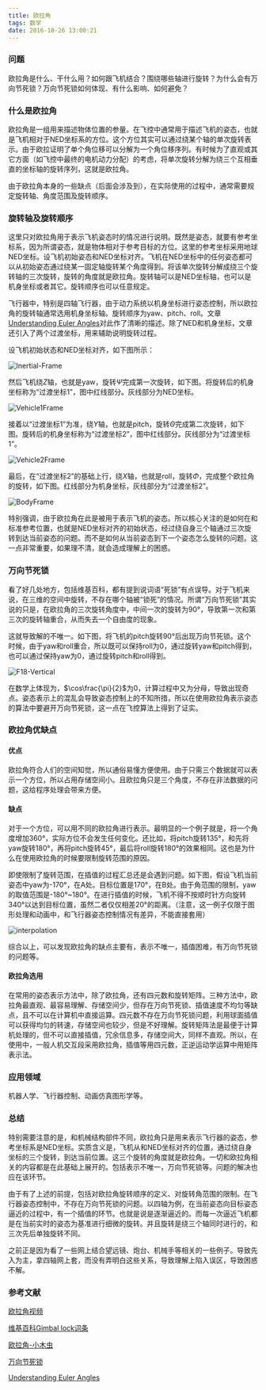 ```yaml
---
title: 欧拉角
tags: 数学
date: 2016-10-26 13:00:21
---
```







### 问题

欧拉角是什么、干什么用？如何跟飞机结合？围绕哪些轴进行旋转？为什么会有万向节死锁？万向节死锁如何体现、有什么影响、如何避免？



### 什么是欧拉角

欧拉角是一组用来描述物体位置的参量。在飞控中通常用于描述飞机的姿态，也就是飞机相对于NED坐标系的方位。这个方位其实可以通过绕某个轴的单次旋转表示。由于欧拉证明了单个角位移可以分解为一个角位移序列。有时候为了直观或其它方面（如飞控中最终的电机动力分配）的考虑，将单次旋转分解为绕三个互相垂直的坐标轴的旋转序列，这就是欧拉角。

由于欧拉角本身的一些缺点（后面会涉及到），在实际使用的过程中，通常需要规定旋转轴、角度范围及旋转顺序。



### 旋转轴及旋转顺序

这里只对欧拉角用于表示飞机姿态时的情况进行说明。既然是姿态，就要有参考坐标系，因为所谓姿态，就是物体相对于参考目标的方位。这里的参考坐标采用地球NED坐标。设飞机初始姿态和NED坐标对齐。飞机在NED坐标中的任何姿态都可以从初始姿态通过绕某一固定轴旋转某个角度得到。将该单次旋转分解成绕三个旋转轴的三次旋转，旋转的角度就是欧拉角。旋转轴可以是NED坐标轴，也可以是机身坐标或者其它。旋转顺序也可以任意规定。

飞行器中，特别是四轴飞行器，由于动力系统以机身坐标进行姿态控制，所以欧拉角的旋转轴通常选用机身坐标轴。旋转顺序为yaw、pitch、roll。文章[Understanding Euler Angles](http://www.chrobotics.com/library/understanding-euler-angles)对此作了清晰的描述。除了NED和机身坐标，文章还引入了两个过渡坐标，用来辅助说明旋转过程。

设飞机初始状态和NED坐标对齐，如下图所示：

 ![Inertial-Frame](Inertial-Frame.png)



然后飞机绕$Z$轴，也就是yaw，旋转$\Psi$完成第一次旋转，如下图。将旋转后的机身坐标称为“过渡坐标1”，图中红线部分。灰线部分为NED坐标。



 ![Vehicle1Frame](Vehicle1Frame.png)



接着以“过渡坐标1”为准，绕$Y$轴，也就是pitch，旋转$\Theta$完成第二次旋转，如下图。旋转后的机身坐标称为“过渡坐标2”，图中红线部分。灰线部分为“过渡坐标1”。



 ![Vehicle2Frame](Vehicle2Frame.png)



最后，在“过渡坐标2”的基础上行，绕$X$轴，也就是roll，旋转$\Phi$，完成整个欧拉角的旋转，如下图。红线部分为机身坐标，灰线部分为“过渡坐标2”。



 ![BodyFrame](BodyFrame.png)





特别强调，由于欧拉角在此是被用于表示飞机的姿态。所以核心关注的是如何在和标准参考位置，也就是NED坐标对齐的初始状态，经过绕自身三个轴通过三次旋转到达当前姿态的问题。而不是如何从当前姿态到下一个姿态怎么旋转的问题。这一点非常重要，如果理不清，就会造成理解上的困惑。



### 万向节死锁



看了好几处地方，包括维基百科，都有提到说词语“死锁”有点误导。对于飞机来说，在三维的空间中旋转，不存在哪个轴被“锁死”的情况。所谓“万向节死锁”其实说的只是，在欧拉角的三次旋转角度中，中间一次的旋转为90°，导致第一次和第三次的旋转轴重合，从而失去一个自由度的现象。

这就导致解的不唯一。如下图，将飞机的pitch旋转90°后出现万向节死锁。这个时候，由于yaw和roll重合，所以既可以保持roll为0，通过旋转yaw和pitch得到，也可以通过保持yaw为0，通过旋转pitch和roll得到。

 ![F18-Vertical](F18-Vertical.jpg)





在数学上体现为，$\cos\frac{\pi}{2}$为0，计算过程中又为分母，导致出现奇点。姿态表示上的混乱会导致姿态控制上的不知所措，所以在使用欧拉角表示姿态的算法中要避开万向节死锁，这一点在飞控算法上得到了证实。



### 欧拉角优缺点



#### 优点

欧拉角符合人们的空间知觉，所以通俗易懂方便使用。由于只需三个数据就可以表示一个方位，所以占用存储空间小。且欧拉角只是三个角度，不存在非法数据的问题，这给程序处理会带来方便。




#### 缺点

对于一个方位，可以用不同的欧拉角进行表示。最明显的一个例子就是，将一个角度增加360°，实际方位不会发生任何变化。还比如，将pitch旋转135°，和先将yaw旋转180°，再将pitch旋转45°，最后将roll旋转180°的效果相同。这也是为什么在使用欧拉角的时候要限制旋转范围的原因。

即使限制了旋转范围，在插值的过程汇总还是会遇到问题。如下图，假设飞机当前姿态中yaw为-170°，在A处。目标位置是170°，在B处。由于角范围的限制，yaw的取值范围是-180°~180°。在进行插值的时候，飞机不得不按顺时针方向旋转340°以达到目标位置，虽然二者仅仅相差20°的距离。（注意，这一例子仅限于图形处理和动画中，和飞行器姿态控制情况有差异，不能直接套用）

 ![interpolation](interpolation.png)



综合以上，可以发现欧拉角的缺点主要有，表示不唯一，插值困难，有万向节死锁的问题等。



#### 欧拉角选用

在常用的姿态表示方法中，除了欧拉角，还有四元数和旋转矩阵。三种方法中，欧拉角最直观、最容易理解、存储空间少，但存在万向节死锁、插值速度不均匀等缺点，且不可以在计算机中直接运算。四元数不存在万向节死锁问题，利用球面插值可以获得均匀的转速，存储空间也较少，但是不好理解。旋转矩阵法是最便于计算机处理的，但不可以直接插值，冗余信息多，存储空间大，同样不直观。所以，在使用中，一般人机交互段采用欧拉角，插值等用四元数，正逆运动学运算中用矩阵表示法。



### 应用领域

机器人学、飞行器控制、动画仿真图形学等。



### 总结

特别需要注意的是，和机械结构部件不同，欧拉角只是用来表示飞行器的姿态，参考坐标系是NED坐标。实质含义是，飞机从和NED坐标对齐的位置，通过绕自身坐标的三个旋转，到达当前位置。这三个旋转的角度就是欧拉角。一切和欧拉角相关的内容都是在此基础上展开的。包括表示不唯一，万向节死锁等。问题的解决也应在该环节。

由于有了上述的前提，包括对欧拉角旋转顺序的定义、对旋转角范围的限制。在飞行器姿态控制中，不存在万向节死锁的问题。以四轴为例，在当前姿态向目标姿态逼近的过程中，有一个插值的环节。也就是说是逐渐逼近的。而每一次逼近飞机都是在当前实时的姿态为基准进行细微的旋转。并且旋转是绕三个轴同时进行的，和三次先后单独旋转不同。

之前正是因为看了一些网上结合望远镜、炮台、机械手等相关的一些例子。导致先入为主，拿四轴网上套，而没有弄明白这些关系，导致理解上陷入误区，导致困惑不解。



### 参考文献

[欧拉角视频](https://www.youtube.com/watch?v=zc8b2Jo7mno&noredirect=1)

[维基百科Gimbal lock词条](https://en.wikipedia.org/wiki/Gimbal_lock)

[欧拉角-小木虫](http://muchong.com/html/201502/8519333.html)

[万向节死锁](http://wenda.jikexueyuan.com/question/26588/)

[Understanding Euler Angles](http://www.chrobotics.com/library/understanding-euler-angles)



